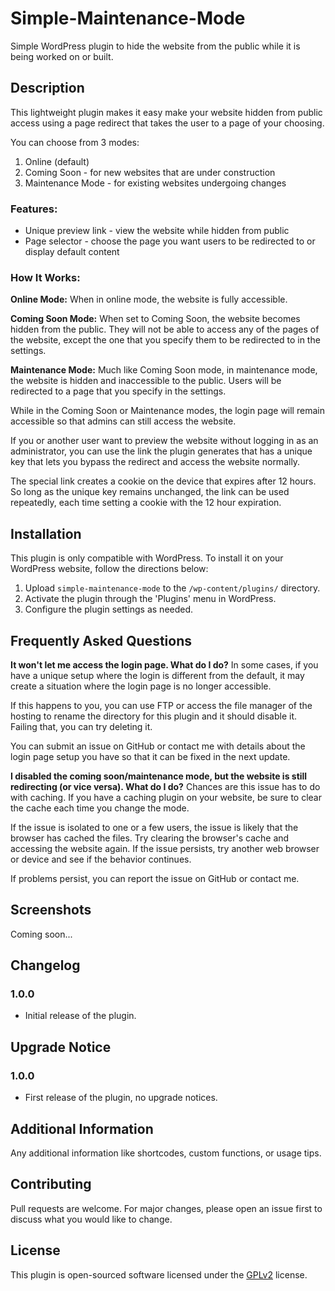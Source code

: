 # Simple-Maintenance-Mode
Simple WordPress plugin to hide the website from the public while it is being worked on or built.

## Description
This lightweight plugin makes it easy make your website hidden from public access using a page redirect that takes the user to a page of your choosing. 

You can choose from 3 modes: 
1. Online (default)
2. Coming Soon - for new websites that are under construction
3. Maintenance Mode - for existing websites undergoing changes

### Features: 
* Unique preview link - view the website while hidden from public
* Page selector - choose the page you want users to be redirected to or display default content

### How It Works: 
**Online Mode:** When in online mode, the website is fully accessible. 

**Coming Soon Mode:** When set to Coming Soon, the website becomes hidden from the public. They will not be able to access any of the pages of the website, except the one that you specify them to be redirected to in the settings. 

**Maintenance Mode:** Much like Coming Soon mode, in maintenance mode, the website is hidden and inaccessible to the public. Users will be redirected to a page that you specify in the settings. 

While in the Coming Soon or Maintenance modes, the login page will remain accessible so that admins can still access the website. 

If you or another user want to preview the website without logging in as an administrator, you can use the link the plugin generates that has a unique key that lets you bypass the redirect and access the website normally. 

The special link creates a cookie on the device that expires after 12 hours. So long as the unique key remains unchanged, the link can be used repeatedly, each time setting a cookie with the 12 hour expiration. 

## Installation
This plugin is only compatible with WordPress. To install it on your WordPress website, follow the directions below:

1. Upload `simple-maintenance-mode` to the `/wp-content/plugins/` directory.
2. Activate the plugin through the 'Plugins' menu in WordPress.
3. Configure the plugin settings as needed.

## Frequently Asked Questions
**It won't let me access the login page. What do I do?**
In some cases, if you have a unique setup where the login is different from the default, it may create a situation where the login page is no longer accessible. 

If this happens to you, you can use FTP or access the file manager of the hosting to rename the directory for this plugin and it should disable it. Failing that, you can try deleting it. 

You can submit an issue on GitHub or contact me with details about the login page setup you have so that it can be fixed in the next update. 

**I disabled the coming soon/maintenance mode, but the website is still redirecting (or vice versa). What do I do?**
Chances are this issue has to do with caching. If you have a caching plugin on your website, be sure to clear the cache each time you change the mode. 

If the issue is isolated to one or a few users, the issue is likely that the browser has cached the files. Try clearing the browser's cache and accessing the website again. If the issue persists, try another web browser or device and see if the behavior continues. 

If problems persist, you can report the issue on GitHub or contact me.

## Screenshots
Coming soon...

## Changelog

### 1.0.0
- Initial release of the plugin.

## Upgrade Notice

### 1.0.0
- First release of the plugin, no upgrade notices.

## Additional Information
Any additional information like shortcodes, custom functions, or usage tips.

## Contributing
Pull requests are welcome. For major changes, please open an issue first to discuss what you would like to change.

## License
This plugin is open-sourced software licensed under the [GPLv2](https://www.gnu.org/licenses/gpl-2.0.html) license.